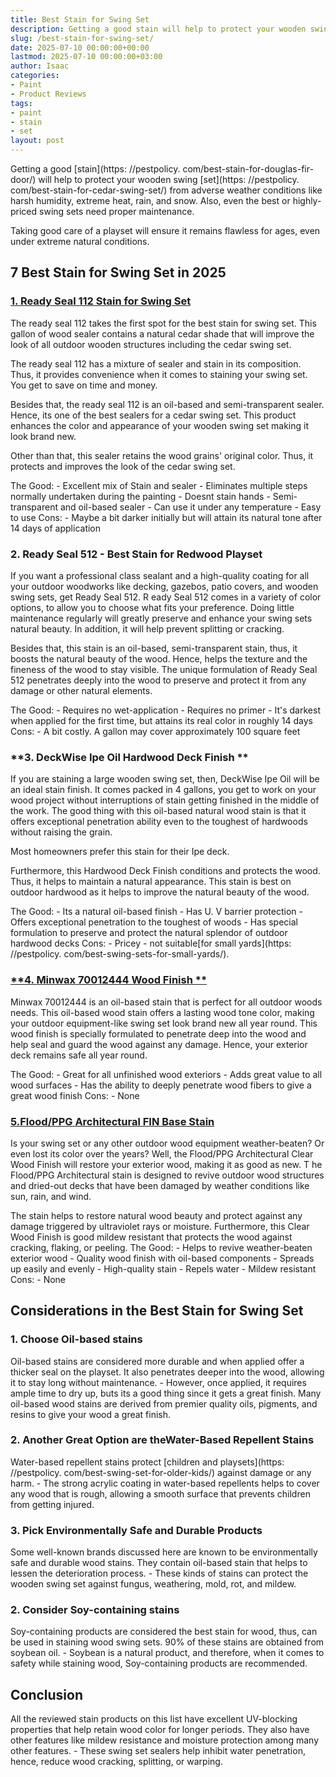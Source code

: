 ```yaml
---
title: Best Stain for Swing Set
description: Getting a good stain will help to protect your wooden swing set from adverse weather conditions like harsh humidity, extreme heat, rain, and snow. Also, even...
slug: /best-stain-for-swing-set/
date: 2025-07-10 00:00:00+00:00
lastmod: 2025-07-10 00:00:00+03:00
author: Isaac
categories:
- Paint
- Product Reviews
tags:
- paint
- stain
- set
layout: post
---
```


Getting a good [stain](https: //pestpolicy. com/best-stain-for-douglas-fir-door/) will help to protect your wooden swing [set](https: //pestpolicy. com/best-stain-for-cedar-swing-set/) from adverse weather conditions like harsh humidity, extreme heat, rain, and snow. Also, even the best or highly-priced swing sets need proper maintenance.

Taking good care of a playset will ensure it remains flawless for ages, even under extreme natural conditions.

##  7 Best Stain for Swing Set in 2025

###  [1. Ready Seal 112 Stain for Swing Set](https://www.amazon.com/dp/B00MDVLMGK/?tag=p-policy-20)

The ready seal 112 takes the first spot for the best stain for swing set. This gallon of wood sealer contains a natural cedar shade that will improve the look of all outdoor wooden structures including the cedar swing set.

The ready seal 112 has a mixture of sealer and stain in its composition. Thus, it provides convenience when it comes to staining your swing set. You get to save on time and money.

Besides that, the ready seal 112 is an oil-based and semi-transparent sealer. Hence, its one of the best sealers for a cedar swing set. This product enhances the color and appearance of your wooden swing set making it look brand new.

Other than that, this sealer retains the wood grains' original color. Thus, it protects and improves the look of the cedar swing set.

The Good: - Excellent mix of Stain and sealer - Eliminates multiple steps normally undertaken during the painting - Doesnt stain hands - Semi-transparent and oil-based sealer - Can use it under any temperature - Easy to use Cons: - Maybe a bit darker initially but will attain its natural tone after 14 days of application

###  **2. Ready Seal 512 - Best Stain for Redwood Playset**

If you want a professional class sealant and a high-quality coating for all your outdoor woodworks like decking, gazebos, patio covers, and wooden swing sets, get Ready Seal 512. R eady Seal 512 comes in a variety of color options, to allow you to choose what fits your preference. Doing little maintenance regularly will greatly preserve and enhance your swing sets natural beauty. In addition, it will help prevent splitting or cracking.

Besides that, this stain is an oil-based, semi-transparent stain, thus, it boosts the natural beauty of the wood. Hence, helps the texture and the fineness of the wood to stay visible. The unique formulation of Ready Seal 512 penetrates deeply into the wood to preserve and protect it from any damage or other natural elements.

The Good: - Requires no wet-application - Requires no primer - It's darkest when applied for the first time, but attains its real color in roughly 14 days Cons: - A bit costly. A gallon may cover approximately 100 square feet

###  **3. DeckWise Ipe Oil Hardwood Deck Finish **

If you are staining a large wooden swing set, then, DeckWise Ipe Oil will be an ideal stain finish. It comes packed in 4 gallons, you get to work on your wood project without interruptions of stain getting finished in the middle of the work. The good thing with this oil-based natural wood stain is that it offers exceptional penetration ability even to the toughest of hardwoods without raising the grain.

Most homeowners prefer this stain for their Ipe deck.

Furthermore, this Hardwood Deck Finish conditions and protects the wood. Thus, it helps to maintain a natural appearance. This stain is best on outdoor hardwood as it helps to improve the natural beauty of the wood.

The Good: - Its a natural oil-based finish - Has U. V barrier protection - Offers exceptional penetration to the toughest of woods - Has special formulation to preserve and protect the natural splendor of outdoor hardwood decks Cons: - Pricey - not suitable[for small yards](https: //pestpolicy. com/best-swing-sets-for-small-yards/).

###  [**4. Minwax 70012444 Wood Finish **](https://www.amazon.com/dp/B001CESFSM/?tag=p-policy-20)

Minwax 70012444 is an oil-based stain that is perfect for all outdoor woods needs. This oil-based wood stain offers a lasting wood tone color, making your outdoor equipment-like swing set look brand new all year round. This wood finish is specially formulated to penetrate deep into the wood and help seal and guard the wood against any damage. Hence, your exterior deck remains safe all year round.

The Good: - Great for all unfinished wood exteriors - Adds great value to all wood surfaces - Has the ability to deeply penetrate wood fibers to give a great wood finish Cons: - None

###  [5.Flood/PPG Architectural FIN Base Stain](https://www.amazon.com/dp/B01EFRQF7U/?tag=p-policy-20)

Is your swing set or any other outdoor wood equipment weather-beaten? Or even lost its color over the years? Well, the Flood/PPG Architectural Clear Wood Finish will restore your exterior wood, making it as good as new. T he Flood/PPG Architectural stain is designed to revive outdoor wood structures and dried-out decks that have been damaged by weather conditions like sun, rain, and wind.

The stain helps to restore natural wood beauty and protect against any damage triggered by ultraviolet rays or moisture. Furthermore, this Clear Wood Finish is good mildew resistant that protects the wood against cracking, flaking, or peeling. The Good: - Helps to revive weather-beaten exterior wood - Quality wood finish with oil-based components - Spreads up easily and evenly - High-quality stain - Repels water - Mildew resistant Cons: - None

##  Considerations in the Best Stain for Swing Set

###  **1. Choose Oil-based stains**

Oil-based stains are considered more durable and when applied offer a thicker seal on the playset. It also penetrates deeper into the wood, allowing it to stay long without maintenance. - However, once applied, it requires ample time to dry up, buts its a good thing since it gets a great finish. Many oil-based wood stains are derived from premier quality oils, pigments, and resins to give your wood a great finish.

###  **2. Another Great Option are theWater-Based Repellent Stains**

Water-based repellent stains protect [children and playsets](https: //pestpolicy. com/best-swing-set-for-older-kids/) against damage or any harm. - The strong acrylic coating in water-based repellents helps to cover any wood that is rough, allowing a smooth surface that prevents children from getting injured.

###  **3. Pick Environmentally Safe and Durable Products**

Some well-known brands discussed here are known to be environmentally safe and durable wood stains. They contain oil-based stain that helps to lessen the deterioration process. - These kinds of stains can protect the wooden swing set against fungus, weathering, mold, rot, and mildew.

###  **2. Consider Soy-containing stains**

Soy-containing products are considered the best stain for wood, thus, can be used in staining wood swing sets. 90% of these stains are obtained from soybean oil. - Soybean is a natural product, and therefore, when it comes to safety while staining wood, Soy-containing products are recommended.

##  Conclusion

All the reviewed stain products on this list have excellent UV-blocking properties that help retain wood color for longer periods. They also have other features like mildew resistance and moisture protection among many other features. - These swing set sealers help inhibit water penetration, hence, reduce wood cracking, splitting, or warping.
